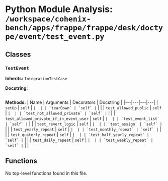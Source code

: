 # Python Module Analysis: `/workspace/cohenix-bench/apps/frappe/frappe/desk/doctype/event/test_event.py`

## Classes

### `TestEvent`
**Inherits:** `IntegrationTestCase`


**Docstring:**
```

```

**Methods:**
| Name | Arguments | Decorators | Docstring |
|---|---|---|---|
| `setUp` | `self` | `` |  |
| `tearDown` | `self` | `` |  |
| `test_allowed_public` | `self` | `` |  |
| `test_not_allowed_private` | `self` | `` |  |
| `test_allowed_private_if_in_event_user` | `self` | `` |  |
| `test_event_list` | `self` | `` |  |
| `test_revert_logic` | `self` | `` |  |
| `test_assign` | `self` | `` |  |
| `test_yearly_repeat` | `self` | `` |  |
| `test_monthly_repeat` | `self` | `` |  |
| `test_quaterly_repeat` | `self` | `` |  |
| `test_half_yearly_repeat` | `self` | `` |  |
| `test_daily_repeat` | `self` | `` |  |
| `test_weekly_repeat` | `self` | `` |  |





## Functions

No top-level functions found in this file.
